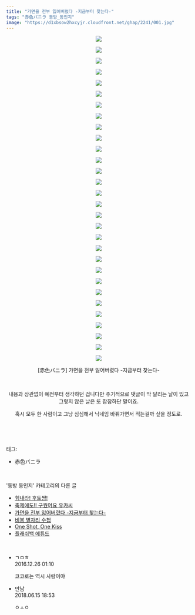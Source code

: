```yaml
---
title: "가면을 전부 잃어버렸다 -지금부터 찾는다-"
tags: "赤色バニラ 동방_동인지"
image: "https://d1xbsow2hxcyjr.cloudfront.net/ghap/2241/001.jpg"
---
```

<div class="article">
<p style="text-align: center; clear: none; float: none;"><img src="{{ site.imgserver10 }}/ghap/2241/001.jpg"/></p>
<p style="text-align: center; clear: none; float: none;"><img src="{{ site.imgserver10 }}/ghap/2241/002.jpg"/></p>
<p style="text-align: center; clear: none; float: none;"><img src="{{ site.imgserver10 }}/ghap/2241/003.jpg"/></p>
<p style="text-align: center; clear: none; float: none;"><img src="{{ site.imgserver10 }}/ghap/2241/004.jpg"/></p>
<p style="text-align: center; clear: none; float: none;"><img src="{{ site.imgserver10 }}/ghap/2241/005.jpg"/></p>
<p style="text-align: center; clear: none; float: none;"><img src="{{ site.imgserver10 }}/ghap/2241/006.jpg"/></p>
<p style="text-align: center; clear: none; float: none;"><img src="{{ site.imgserver10 }}/ghap/2241/007.jpg"/></p>
<p style="text-align: center; clear: none; float: none;"><img src="{{ site.imgserver10 }}/ghap/2241/008.jpg"/></p>
<p style="text-align: center; clear: none; float: none;"><img src="{{ site.imgserver10 }}/ghap/2241/009.jpg"/></p>
<p style="text-align: center; clear: none; float: none;"><img src="{{ site.imgserver10 }}/ghap/2241/010.jpg"/></p>
<p style="text-align: center; clear: none; float: none;"><img src="{{ site.imgserver10 }}/ghap/2241/011.jpg"/></p>
<p style="text-align: center; clear: none; float: none;"><img src="{{ site.imgserver10 }}/ghap/2241/012.jpg"/></p>
<p style="text-align: center; clear: none; float: none;"><img src="{{ site.imgserver10 }}/ghap/2241/013.jpg"/></p>
<p style="text-align: center; clear: none; float: none;"><img src="{{ site.imgserver10 }}/ghap/2241/014.jpg"/></p>
<p style="text-align: center; clear: none; float: none;"><img src="{{ site.imgserver10 }}/ghap/2241/015.jpg"/></p>
<p style="text-align: center; clear: none; float: none;"><img src="{{ site.imgserver10 }}/ghap/2241/016.jpg"/></p>
<p style="text-align: center; clear: none; float: none;"><img src="{{ site.imgserver10 }}/ghap/2241/017.jpg"/></p>
<p style="text-align: center; clear: none; float: none;"><img src="{{ site.imgserver10 }}/ghap/2241/018.jpg"/></p>
<p style="text-align: center; clear: none; float: none;"><img src="{{ site.imgserver10 }}/ghap/2241/019.jpg"/></p>
<p style="text-align: center; clear: none; float: none;"><img src="{{ site.imgserver10 }}/ghap/2241/020.jpg"/></p>
<p style="text-align: center; clear: none; float: none;"><img src="{{ site.imgserver10 }}/ghap/2241/021.jpg"/></p>
<p style="text-align: center; clear: none; float: none;"><img src="{{ site.imgserver10 }}/ghap/2241/022.jpg"/></p>
<p style="text-align: center; clear: none; float: none;"><img src="{{ site.imgserver10 }}/ghap/2241/023.jpg"/></p>
<p style="text-align: center; clear: none; float: none;"><img src="{{ site.imgserver10 }}/ghap/2241/024.jpg"/></p>
<p style="text-align: center; clear: none; float: none;"><img src="{{ site.imgserver10 }}/ghap/2241/025.jpg"/></p>
<p style="text-align: center; clear: none; float: none;"><img src="{{ site.imgserver10 }}/ghap/2241/026.jpg"/></p>
<p style="text-align: center; clear: none; float: none;"><img src="{{ site.imgserver10 }}/ghap/2241/027.jpg"/></p>
<p style="text-align: center; clear: none; float: none;"><img src="{{ site.imgserver10 }}/ghap/2241/028.jpg"/></p>
<p style="text-align: center; clear: none; float: none;"><img src="{{ site.imgserver10 }}/ghap/2241/029.jpg"/></p>
<p style="text-align: center; clear: none; float: none;"><img src="{{ site.imgserver10 }}/ghap/2241/030.jpg"/></p>
<p style="text-align: center; clear: none; float: none;">[赤色バニラ] 가면을 전부 잃어버렸다 -지금부터 찾는다-</p>
<p style="text-align: center; clear: none; float: none;"><br/></p>
<p style="text-align: center; clear: none; float: none;">내용과 상관없이 예전부터 생각하던 겁니다만 주기적으로 댓글이 막 달리는 날이 있고 그렇지 않은 날은 또 잠잠하단 말이죠.</p>
<p style="text-align: center; clear: none; float: none;">혹시 모두 한 사람이고 그냥 심심해서 닉네임 바꿔가면서 적는걸까 싶을 정도로.</p>
<p><br/></p>
</div><br/>
<div class="tagTrail">
<p>태그: </p>
<ul>
<li>赤色バニラ</li>
</ul>
</div><br/>
<div class="another">
<p>'동방 동인지' 카테고리의 다른 글</p>
<ul>
<li><a href="/ghap_2243">힘내라! 후토쨩!</a></li>
<li><a href="/ghap_2242">축제에도!! 구웠어요 유카씨</a></li>
<li><a href="/ghap_2241">가면을 전부 잃어버렸다 -지금부터 찾는다-</a></li>
<li><a href="/ghap_2240">비봉 별자리 수첩</a></li>
<li><a href="/ghap_2239">One Shot, One Kiss</a></li>
<li><a href="/ghap_2238">플래쉬백 에튜드</a></li>
</ul>
</div><br/>
<div class="cb_module cb_fluid">
<div class="cb_wrt cb_profile">
<div class="comment">
<ul>
<li class="cb_thumb_off" id="comment14877048">
<div class="cb_comment_area">
<div class="cb_info_area">
<div class="cb_section">
<span class="cb_nick_name">ㄱㅁㅎ</span>
</div>
<div class="cb_section">
<span class="cb_date">2016.12.26 01:10 </span>
</div>
</div>
<div class="cb_dsc_comment">
<p class="cb_dsc">
											코코로는 역시 사랑이야
										</p>
</div>
</div></li>
<li class="cb_thumb_off" id="comment15271155">
<div class="cb_comment_area">
<div class="cb_info_area">
<div class="cb_section">
<span class="cb_nick_name">만남</span>
</div>
<div class="cb_section">
<span class="cb_date">2018.06.15 18:53 </span>
</div>
</div>
<div class="cb_dsc_comment">
<p class="cb_dsc">
											ㅇㅅㅇ
										</p>
</div>
</div></li>
</ul>
</div>
</div><!-- commentList close -->
</div><br/>
